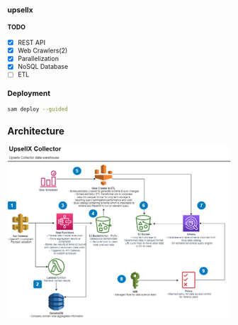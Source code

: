 ### upsellx

#### TODO

- [x] REST API
- [x] Web Crawlers(2)
- [x] Parallelization
- [x] NoSQL Database
- [ ] ETL

### Deployment
```bash
sam deploy --guided
```
## Architecture

![App Architecture](https://raw.githubusercontent.com/k-hasan-19/upsellx/master/images/UpSellx.png)
